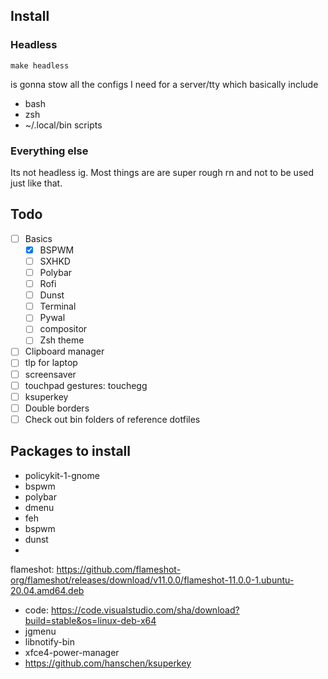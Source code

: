 ## Install

### Headless

`make headless`

is gonna stow all the configs I need for a server/tty which basically include

- bash
- zsh
- ~/.local/bin scripts

### Everything else

Its not headless ig. Most things are are super rough rn and not to be used just like that.

## Todo

- [ ] Basics
    - [x] BSPWM
    - [ ] SXHKD
    - [ ] Polybar
    - [ ] Rofi
    - [ ] Dunst
    - [ ] Terminal
    - [ ] Pywal
    - [ ] compositor
    - [ ] Zsh theme
- [ ] Clipboard manager
- [ ] tlp for laptop
- [ ] screensaver
- [ ] touchpad gestures: touchegg
- [ ] ksuperkey
- [ ] Double borders
- [ ] Check out bin folders of reference dotfiles

## Packages to install

- policykit-1-gnome
- bspwm
- polybar
- dmenu
- feh
- bspwm
- dunst
-
flameshot: https://github.com/flameshot-org/flameshot/releases/download/v11.0.0/flameshot-11.0.0-1.ubuntu-20.04.amd64.deb
- code: https://code.visualstudio.com/sha/download?build=stable&os=linux-deb-x64
- jgmenu
- libnotify-bin
- xfce4-power-manager
- https://github.com/hanschen/ksuperkey